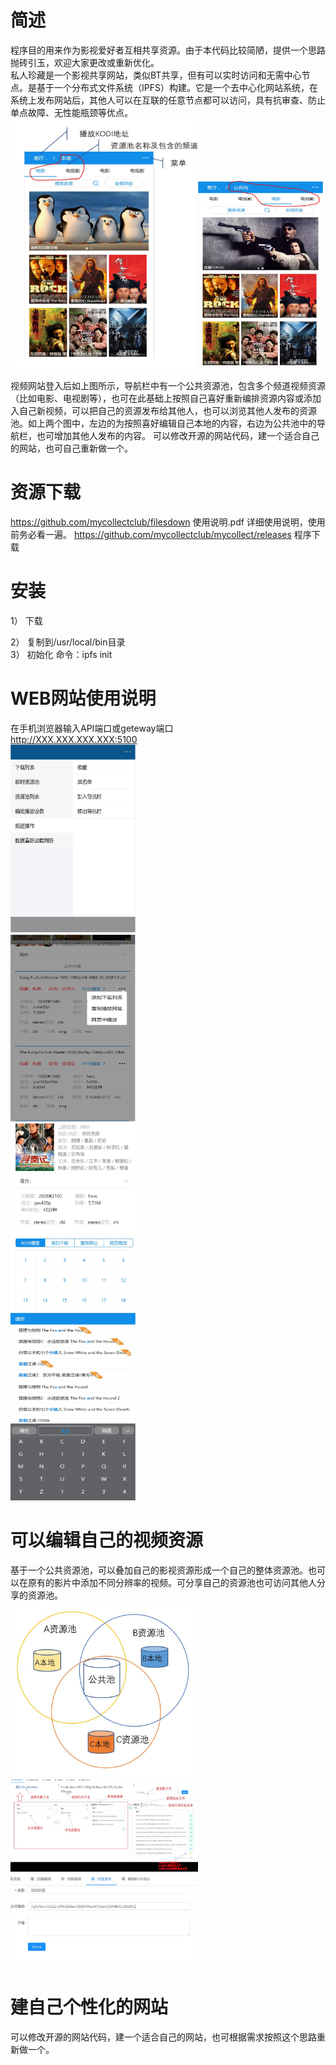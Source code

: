 # 简述

程序目的用来作为影视爱好者互相共享资源。由于本代码比较简陋，提供一个思路抛砖引玉，欢迎大家更改或重新优化。  
私人珍藏是一个影视共享网站，类似BT共享，但有可以实时访问和无需中心节点。是基于一个分布式文件系统（IPFS）构建。它是一个去中心化网站系统，在系统上发布网站后，其他人可以在互联的任意节点都可以访问，具有抗审查、防止单点故障、无性能瓶颈等优点。  
<img src="https://github.com/mycollectclub/filesdown/blob/main/pic/home1.jpg" width="300" height="400" alt="首页1"/><img src="https://github.com/mycollectclub/filesdown/blob/main/pic/home2.jpg" width="200" height="300" alt="首页2"/>

视频网站登入后如上图所示，导航栏中有一个公共资源池，包含多个频道视频资源（比如电影、电视剧等），也可在此基础上按照自己喜好重新编排资源内容或添加入自己新视频，可以把自己的资源发布给其他人，也可以浏览其他人发布的资源池。如上两个图中，左边的为按照喜好编辑自己本地的内容，右边为公共池中的导航栏，也可增加其他人发布的内容。
可以修改开源的网站代码，建一个适合自己的网站，也可自己重新做一个。
# 资源下载
https://github.com/mycollectclub/filesdown
使用说明.pdf  详细使用说明，使用前务必看一遍。
https://github.com/mycollectclub/mycollect/releases  程序下载
# 安装
1）    下载

2）	复制到/usr/local/bin目录  
3）	初始化
命令：ipfs init

# WEB网站使用说明
在手机浏览器输入API端口或geteway端口  
http://XXX.XXX.XXX.XXX:5100  
<img src="https://github.com/mycollectclub/filesdown/blob/main/pic/menu.jpg" width="200" height="300" alt="菜单"/>  
<img src="https://github.com/mycollectclub/filesdown/blob/main/pic/move.jpg" width="200" height="300" alt="电影"/>  
<img src="https://github.com/mycollectclub/filesdown/blob/main/pic/tv.jpg" width="200" height="300" alt="电视"/>  
<img src="https://github.com/mycollectclub/filesdown/blob/main/pic/search.jpg" width="200" height="300" alt="搜索"/>  
  
# 可以编辑自己的视频资源
基于一个公共资源池，可以叠加自己的影视资源形成一个自己的整体资源池。也可以在原有的影片中添加不同分辨率的视频。可分享自己的资源池也可访问其他人分享的资源池。  
<img src="https://github.com/mycollectclub/filesdown/blob/main/pic/share.jpg" width="300" height="280" alt="示意图"/>  
<img src="https://github.com/mycollectclub/filesdown/blob/main/pic/edit.jpg" width="300" height="150" alt="编辑"/>  
<img src="https://github.com/mycollectclub/filesdown/blob/main/pic/pub.jpg" width="300" height="150" alt="发布"/>  
  
# 建自己个性化的网站
可以修改开源的网站代码，建一个适合自己的网站，也可根据需求按照这个思路重新做一个。  


